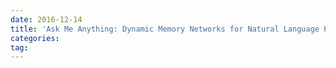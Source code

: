 ```yaml
---
date: 2016-12-14
title: 'Ask Me Anything: Dynamic Memory Networks for Natural Language Processing'
categories: 
tag: 
---
```

<script language="javascript" type="text/javascript">
window.location.href = "https://www.zybuluo.com/ShawnNg/note/579387"
</script>
